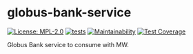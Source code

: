# globus-bank-service

[![License: MPL-2.0](https://img.shields.io/badge/license-MPL--2.0-purple.svg)](https://github.com/glocurrency/globus-bank-service/blob/main/LICENSE)
[![tests](https://github.com/glocurrency/globus-bank-service/actions/workflows/tests.yml/badge.svg)](https://github.com/glocurrency/globus-bank-service/actions/workflows/tests.yml)
[![Maintainability](https://api.codeclimate.com/v1/badges/575a1835ea35732795af/maintainability)](https://codeclimate.com/repos/61fe6c8dd6bfb20179001f2e/maintainability)
[![Test Coverage](https://api.codeclimate.com/v1/badges/575a1835ea35732795af/test_coverage)](https://codeclimate.com/repos/61fe6c8dd6bfb20179001f2e/test_coverage)

Globus Bank service to consume with MW.
